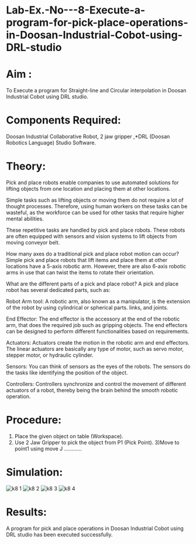 # Lab-Ex.-No---8-Execute-a-program-for-pick-place-operations-in-Doosan-Industrial-Cobot-using-DRL-studio
# Aim :
To Execute a program for Straight-line and Circular interpolation in Doosan Industrial Cobot using DRL studio.

# Components Required: 
Doosan Industrial Collaborative Robot, 2 jaw gripper ,*DRL (Doosan Robotics Language) Studio Software.

# Theory: 
Pick and place robots enable companies to use automated solutions for lifting objects from one location and placing them at other locations.

Simple tasks such as lifting objects or moving them do not require a lot of thought processes. Therefore, using human workers on these tasks can be wasteful, as the workforce can be used for other tasks that require higher mental abilities.

These repetitive tasks are handled by pick and place robots. These robots are often equipped with sensors and vision systems to lift objects from moving conveyor belt.

How many axes do a traditional pick and place robot motion can occur?
Simple pick and place robots that lift items and place them at other locations have a 5-axis robotic arm. However, there are also 6-axis robotic arms in use that can twist the items to rotate their orientation.

What are the different parts of a pick and place robot?
A pick and place robot has several dedicated parts, such as:

Robot Arm tool: A robotic arm, also known as a manipulator, is the extension of the robot by using cylindrical or spherical parts. links, and joints.

End Effector: The end effector is the accessory at the end of the robotic arm, that does the required job such as gripping objects. The end effectors can be designed to perform different functionalities based on requirements.

Actuators: Actuators create the motion in the robotic arm and end effectors. The linear actuators are basically any type of motor, such as servo motor, stepper motor, or hydraulic cylinder.

Sensors: You can think of sensors as the eyes of the robots. The sensors do the tasks like identifying the position of the object.

Controllers: Controllers synchronize and control the movement of different actuators of a robot, thereby being the brain behind the smooth robotic operation.



# Procedure:
1) Place the given object on table (Workspace).
2) Use 2 Jaw Gripper to pick the object from P1 (Pick Point). 
3)Move to point1 using move J
............


# Simulation:
![k8 1](https://user-images.githubusercontent.com/94226297/203841473-ed8bd316-2d84-4d58-b011-ae225b324913.png)
![k8 2](https://user-images.githubusercontent.com/94226297/203841488-9ea714c5-e71f-4ee3-ad53-9f62d01d4040.png)
![k8 3](https://user-images.githubusercontent.com/94226297/203841495-2dfbd094-f224-41d8-b475-133a1b2c190a.png)
![k8 4](https://user-images.githubusercontent.com/94226297/203841501-7af79b28-e3c3-494c-94fc-8c761b7efa02.png)

# Results: 
A program for pick and place operations in Doosan Industrial Cobot using DRL studio has been executed successfully.




